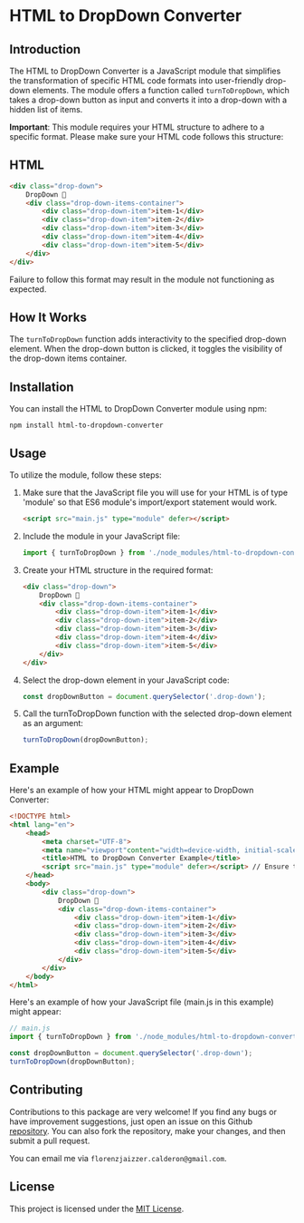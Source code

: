# HTML to DropDown Converter

## Introduction

The HTML to DropDown Converter is a JavaScript module that simplifies the transformation of specific HTML code formats into user-friendly drop-down elements. The module offers a function called `turnToDropDown`, which takes a drop-down button as input and converts it into a drop-down with a hidden list of items.

**Important**: This module requires your HTML structure to adhere to a specific format. Please make sure your HTML code follows this structure:

## HTML

```html
<div class="drop-down">
    DropDown 🔽
    <div class="drop-down-items-container">
        <div class="drop-down-item">item-1</div>
        <div class="drop-down-item">item-2</div>
        <div class="drop-down-item">item-3</div>
        <div class="drop-down-item">item-4</div>
        <div class="drop-down-item">item-5</div>
    </div>
</div>
```

Failure to follow this format may result in the module not functioning as expected.

## How It Works

The `turnToDropDown` function adds interactivity to the specified drop-down element. When the drop-down button is clicked, it toggles the visibility of the drop-down items container.

## Installation

You can install the HTML to DropDown Converter module using npm:

`npm install html-to-dropdown-converter`

## Usage

To utilize the module, follow these steps:

1. Make sure that the JavaScript file you will use for your HTML is of type 'module' so that ES6 module's import/export statement would work.

    ```html
    <script src="main.js" type="module" defer></script>
    ```

2. Include the module in your JavaScript file:

    ```JavaScript
    import { turnToDropDown } from './node_modules/html-to-dropdown-converter/index.js';
    ```

3. Create your HTML structure in the required format:

    ```html
    <div class="drop-down">
        DropDown 🔽
        <div class="drop-down-items-container">
            <div class="drop-down-item">item-1</div>
            <div class="drop-down-item">item-2</div>
            <div class="drop-down-item">item-3</div>
            <div class="drop-down-item">item-4</div>
            <div class="drop-down-item">item-5</div>
        </div>
    </div>
    ```

4. Select the drop-down element in your JavaScript code:

    ```JavaScript
    const dropDownButton = document.querySelector('.drop-down');
    ```

5. Call the turnToDropDown function with the selected drop-down element as an argument:
    ```JavaScript
    turnToDropDown(dropDownButton);
    ```

## Example

Here's an example of how your HTML might appear to DropDown Converter:

```HTML
<!DOCTYPE html>
<html lang="en">
    <head>
        <meta charset="UTF-8">
        <meta name="viewport"content="width=device-width, initial-scale=1.0">
        <title>HTML to DropDown Converter Example</title>
        <script src="main.js" type="module" defer></script> // Ensure the js file is of type 'module'.
    </head>
    <body>
        <div class="drop-down">
            DropDown 🔽
            <div class="drop-down-items-container">
                <div class="drop-down-item">item-1</div>
                <div class="drop-down-item">item-2</div>
                <div class="drop-down-item">item-3</div>
                <div class="drop-down-item">item-4</div>
                <div class="drop-down-item">item-5</div>
            </div>
        </div>
    </body>
</html>
```

Here's an example of how your JavaScript file (main.js in this example) might appear:

```JavaScript
// main.js
import { turnToDropDown } from './node_modules/html-to-dropdown-converter/index.js';

const dropDownButton = document.querySelector('.drop-down');
turnToDropDown(dropDownButton);
```

## Contributing

Contributions to this package are very welcome! If you find any bugs or have improvement suggestions, just open an issue on this Github [repository](https://github.com/Jaizzer/HTML-to-dropdown-converter.git). You can also fork the repository, make your changes, and then submit a pull request.

You can email me via `florenzjaizzer.calderon@gmail.com`.

## License

This project is licensed under the [MIT License](./LICENSE).
